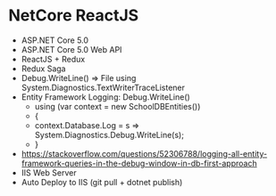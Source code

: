# NetCore ReactJS

+ ASP.NET Core 5.0
+ ASP.NET Core 5.0 Web API
+ ReactJS + Redux
+ Redux Saga
+ Debug.WriteLine() => File using System.Diagnostics.TextWriterTraceListener
+ Entity Framework Logging: Debug.WriteLine()
  + using (var context = new SchoolDBEntities())
  + {
  + context.Database.Log = s => System.Diagnostics.Debug.WriteLine(s);
  + }
+ https://stackoverflow.com/questions/52306788/logging-all-entity-framework-queries-in-the-debug-window-in-db-first-approach
+ IIS Web Server
+ Auto Deploy to IIS (git pull + dotnet publish)
